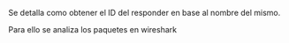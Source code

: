 Se detalla como obtener el ID del responder en base al nombre del mismo.

Para ello se analiza los paquetes en wireshark

